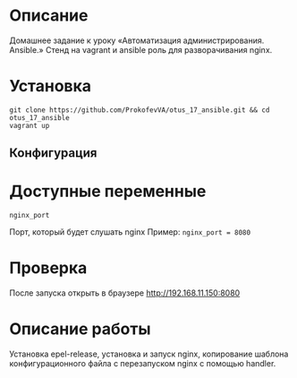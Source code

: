 # Описание

Домашнее задание к уроку «Автоматизация администрирования. Ansible.»
Стенд на vagrant и ansible роль для разворачивания nginx.

# Установка

```
git clone https://github.com/ProkofevVA/otus_17_ansible.git && cd otus_17_ansible
vagrant up
```

## Конфигурация

# Доступные переменные

```
nginx_port
```
Порт, который будет слушать nginx
Пример: `nginx_port = 8080`

# Проверка
После запуска открыть в браузере http://192.168.11.150:8080

# Описание работы
Установка epel-release, установка и запуск nginx, копирование шаблона конфигурационного файла с перезапуском nginx с помощью handler.
